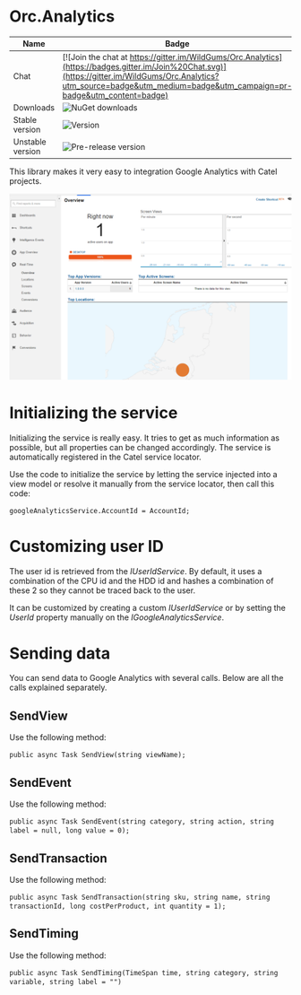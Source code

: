 Orc.Analytics
=============

Name|Badge
---|---
Chat|[![Join the chat at https://gitter.im/WildGums/Orc.Analytics](https://badges.gitter.im/Join%20Chat.svg)](https://gitter.im/WildGums/Orc.Analytics?utm_source=badge&utm_medium=badge&utm_campaign=pr-badge&utm_content=badge)
Downloads|![NuGet downloads](https://img.shields.io/nuget/dt/orc.analytics.svg)
Stable version|![Version](https://img.shields.io/nuget/v/orc.analytics.svg)
Unstable version|![Pre-release version](https://img.shields.io/nuget/vpre/orc.analytics.svg)

This library makes it very easy to integration Google Analytics with Catel projects.

![Google Analytics](../images/orc.analytics/introduction/google_analytics.png)

# Initializing the service

Initializing the service is really easy. It tries to get as much information as possible, but all properties can be changed accordingly. The service is automatically registered in the Catel service locator. 

Use the code to initialize the service by letting the service injected into a view model or resolve it manually from the service locator, then call this code:

    googleAnalyticsService.AccountId = AccountId;

# Customizing user ID

The user id is retrieved from the *IUserIdService*. By default, it uses a combination of the CPU id and the HDD id and hashes a combination of these 2 so they cannot be traced back to the user.

It can be customized by creating a custom *IUserIdService* or by setting the *UserId* property manually on the *IGoogleAnalyticsService*.

# Sending data

You can send data to Google Analytics with several calls. Below are all the calls explained separately.

## SendView

Use the following method:

    public async Task SendView(string viewName);

## SendEvent

Use the following method:

    public async Task SendEvent(string category, string action, string label = null, long value = 0);

## SendTransaction

Use the following method:

    public async Task SendTransaction(string sku, string name, string transactionId, long costPerProduct, int quantity = 1);

## SendTiming

Use the following method:

    public async Task SendTiming(TimeSpan time, string category, string variable, string label = "")
